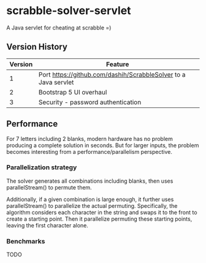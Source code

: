 # scrabble-solver-servlet
A Java servlet for cheating at scrabble =)

## Version History
| Version | Feature |
| ------- | ------- |
| 1       | Port https://github.com/dashih/ScrabbleSolver to a Java servlet |
| 2       | Bootstrap 5 UI overhaul |
| 3       | Security - password authentication |

## Performance
For 7 letters including 2 blanks, modern hardware has no problem producing a complete solution in seconds. But for larger inputs, the problem becomes interesting from a performance/parallelism perspective.

### Parallelization strategy
The solver generates all combinations including blanks, then uses parallelStream() to permute them.

Additionally, if a given combination is large enough, it further uses parallelStream() to parallelize the actual permuting. Specifically, the algorithm considers each character in the string and swaps it to the front to create a starting point. Then it parallelize permuting these starting points, leaving the first character alone.

### Benchmarks
TODO
